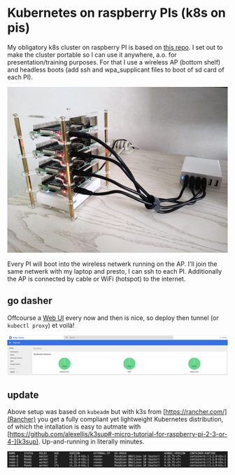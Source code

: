 # Kubernetes on raspberry PIs (k8s on pis)

My obligatory k8s cluster on raspberry PI is based on [this repo](https://github.com/alexellis/k8s-on-raspbian). I set out to make the cluster portable so I can use it anywhere, a.o. for presentation/training purposes. For that I use a wireless AP (bottom shelf) and headless boots (add ssh and wpa_supplicant files to boot of sd card of each PI).

![k8s on pis](k8spis.jpg)

Every PI will boot into the wireless netwerk running on the AP. I'll join the same netwerk with my laptop and presto, I can ssh to each PI. Additionally the AP is connected by cable or WiFi (hotspot) to the internet.

## go dasher

Offcourse a [Web UI](https://kubernetes.io/docs/tasks/access-application-cluster/web-ui-dashboard/) every now and then is nice, so deploy then tunnel (or `kubectl proxy`) et voilà!

![dasbhoard](dasher.png)

## update

Above setup was based on `kubeadm` but with k3s from [https://rancher.com/](Rancher) you get a fully compliant yet lightweight Kubernetes distribution, of which the intallation is easy to autmate with [https://github.com/alexellis/k3sup#-micro-tutorial-for-raspberry-pi-2-3-or-4-](k3sup). Up-and-running in literally minutes.

![cluster](k3s.png)